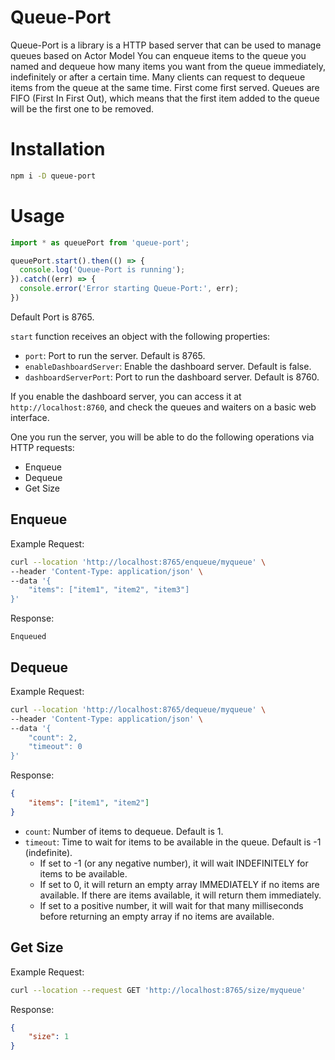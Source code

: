 # Queue-Port

Queue-Port is a library is a HTTP based server that can be used to manage queues based on Actor Model
You can enqueue items to the queue you named and dequeue how many items you want from the queue immediately, indefinitely or after a certain time.
Many clients can request to dequeue items from the queue at the same time. First come first served.
Queues are FIFO (First In First Out), which means that the first item added to the queue will be the first one to be removed.

# Installation

```bash
npm i -D queue-port
```

# Usage

```javascript
import * as queuePort from 'queue-port';

queuePort.start().then(() => {
  console.log('Queue-Port is running');
}).catch((err) => {
  console.error('Error starting Queue-Port:', err);
})
```

Default Port is 8765.

`start` function receives an object with the following properties:

- `port`: Port to run the server. Default is 8765.
- `enableDashboardServer`: Enable the dashboard server. Default is false.
- `dashboardServerPort`: Port to run the dashboard server. Default is 8760.

If you enable the dashboard server, you can access it at `http://localhost:8760`, and check the queues and waiters on a basic web interface.

One you run the server, you will be able to do the following operations via HTTP requests:

- Enqueue
- Dequeue
- Get Size

## Enqueue

Example Request:

```bash
curl --location 'http://localhost:8765/enqueue/myqueue' \
--header 'Content-Type: application/json' \
--data '{
    "items": ["item1", "item2", "item3"]
}'
```

Response:

```
Enqueued
```

## Dequeue

Example Request:


```bash
curl --location 'http://localhost:8765/dequeue/myqueue' \
--header 'Content-Type: application/json' \
--data '{
    "count": 2,
    "timeout": 0
}'
```

Response:

```json
{
    "items": ["item1", "item2"]
}
```

- `count`: Number of items to dequeue. Default is 1.
- `timeout`: Time to wait for items to be available in the queue. Default is -1 (indefinite). 
  - If set to -1 (or any negative number), it will wait INDEFINITELY for items to be available. 
  - If set to 0, it will return an empty array IMMEDIATELY if no items are available. If there are items available, it will return them immediately.
  - If set to a positive number, it will wait for that many milliseconds before returning an empty array if no items are available.

## Get Size

Example Request:

```bash
curl --location --request GET 'http://localhost:8765/size/myqueue'
```

Response:

```json
{
    "size": 1
}
```
